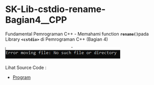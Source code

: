 # SK-Lib-cstdio-rename-Bagian4__CPP
Fundamental Pemrograman C++ - Memahami function <code><b>rename()</b></code>pada Library <code><b>&lt;cstdio></b></code> di Pemrograman C++ (Bagian 4)<br><br>
<img src="https://github.com/RizkyKhapidsyah/SK-Lib-cstdio-rename-Bagian4__CPP/blob/master/SK-Lib-cstdio-rename-Bagian4__CPP/result/001.PNG"><br><br>
Lihat Source Code : <br>
- <a href="https://github.com/RizkyKhapidsyah/SK-Lib-cstdio-rename-Bagian4__CPP/blob/master/SK-Lib-cstdio-rename-Bagian4__CPP/Source.cpp">Program</a>
